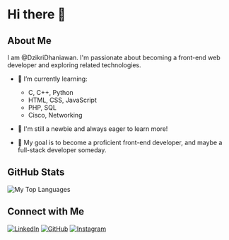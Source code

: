 # Hi there 👋

## About Me
I am @DzikriDhaniawan. I'm passionate about becoming a front-end web developer and exploring related technologies.

- 🌱 I’m currently learning:
  - C, C++, Python
  - HTML, CSS, JavaScript
  - PHP, SQL
  - Cisco, Networking

- 🚀 I'm still a newbie and always eager to learn more!
- 🌟 My goal is to become a proficient front-end developer, and maybe a full-stack developer someday.

## GitHub Stats
![My Top Languages](https://github-readme-stats.vercel.app/api/top-langs/?username=DzikriDhaniawan&langs_count=6&theme=tokyonight)

## Connect with Me
[![LinkedIn](https://img.shields.io/badge/LinkedIn-blue?style=for-the-badge&logo=linkedin&logoColor=white)][linkedin]
[![GitHub](https://img.shields.io/badge/GitHub-black?style=for-the-badge&logo=github&logoColor=white)][github]
[![Instagram](https://img.shields.io/badge/Instagram-pink?style=for-the-badge&logo=instagram&logoColor=white)][instagram]

[linkedin]: https://www.linkedin.com/in/dzikri-dhaniawan-189207333
[github]: https://github.com/DzikriDhaniawan
[instagram]: https://instagram.com/dhaniawannn

<!---
DzikriDhaniawan/DzikriDhaniawan is a ✨ special ✨ repository because its `README.md` (this file) appears on your GitHub profile.
You can click the Preview link to take a look at your changes.
--->
